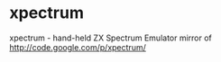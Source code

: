 xpectrum
========

xpectrum - hand-held ZX Spectrum Emulator mirror of http://code.google.com/p/xpectrum/